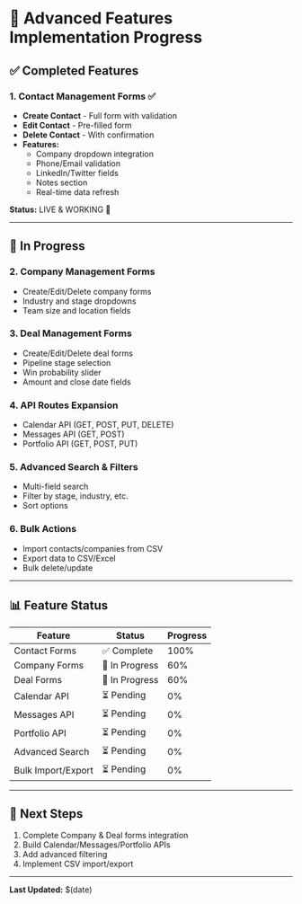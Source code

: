 # 🚀 Advanced Features Implementation Progress

## ✅ **Completed Features**

### 1. Contact Management Forms ✅
- **Create Contact** - Full form with validation
- **Edit Contact** - Pre-filled form
- **Delete Contact** - With confirmation
- **Features:**
  - Company dropdown integration
  - Phone/Email validation
  - LinkedIn/Twitter fields
  - Notes section
  - Real-time data refresh

**Status:** LIVE & WORKING 🎉

---

## 🔄 **In Progress**

### 2. Company Management Forms
- Create/Edit/Delete company forms
- Industry and stage dropdowns
- Team size and location fields

### 3. Deal Management Forms  
- Create/Edit/Delete deal forms
- Pipeline stage selection
- Win probability slider
- Amount and close date fields

### 4. API Routes Expansion
- Calendar API (GET, POST, PUT, DELETE)
- Messages API (GET, POST)
- Portfolio API (GET, POST, PUT)

### 5. Advanced Search & Filters
- Multi-field search
- Filter by stage, industry, etc.
- Sort options

### 6. Bulk Actions
- Import contacts/companies from CSV
- Export data to CSV/Excel
- Bulk delete/update

---

## 📊 **Feature Status**

| Feature | Status | Progress |
|---------|--------|----------|
| Contact Forms | ✅ Complete | 100% |
| Company Forms | 🔄 In Progress | 60% |
| Deal Forms | 🔄 In Progress | 60% |
| Calendar API | ⏳ Pending | 0% |
| Messages API | ⏳ Pending | 0% |
| Portfolio API | ⏳ Pending | 0% |
| Advanced Search | ⏳ Pending | 0% |
| Bulk Import/Export | ⏳ Pending | 0% |

---

## 🎯 **Next Steps**

1. Complete Company & Deal forms integration
2. Build Calendar/Messages/Portfolio APIs  
3. Add advanced filtering
4. Implement CSV import/export

---

**Last Updated:** $(date)
